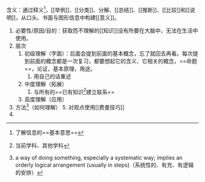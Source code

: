 含义：通过释义[^2]，[[举例]]、[[分类]]、分解、[[总结]]、[[推断]]、[[比较]]和[[说明]]，从口头、书面与图形信息中构建[[意义]]。

1. 必要性/原因/目的：获取而不理解的[[知识]]没有所要在大脑中，无法在生活中使用。
2. 层次
	1. 初级理解（字面）：后面会提到前面的基本概念，忘了就回去再看。每次提到前面的概念都是一次复习，都要想起它的含义、它相关的概念，==命题==，论证，基本原理，用途。
		1. 用自己的话重述
	2. 中度理解（拓展）
		1. 与所有的==已有知识[^3]建立联系==
	3. 高度理解（应用）
3. 方法[^1]（如何理解）
	5. 对观点使用[[费曼技巧]]
5.

[^1]: a way of doing something, especially a systematic way; implies an orderly logical arrangement (usually in steps)（系统性的、有充、有逻辑的安排）
[^2]: 了解信息的==基本意思==
[^3]: 当前学科、其他学科